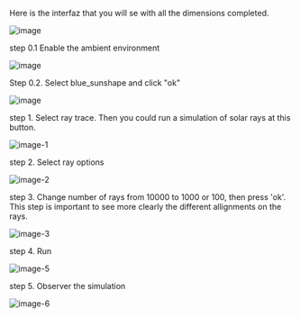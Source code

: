 Here is the interfaz that you will se with all the dimensions completed.

![image](https://github.com/user-attachments/assets/b73b7a0e-ef9c-454d-8700-a79d92a3cf1c)


step 0.1 Enable the ambient environment

![image](https://github.com/user-attachments/assets/4a075f52-c2de-4c98-93db-325c338a97d1)

Step 0.2. Select blue_sunshape and click "ok"

![image](https://github.com/user-attachments/assets/cacfca26-7ceb-435d-af99-3cce99abb158)

step 1. Select ray trace. Then you could run a simulation of solar rays at this button.

![image-1](https://github.com/user-attachments/assets/8f4b2acf-69ad-4e84-9e19-66293a8afdc6)

step 2. Select ray options

![image-2](https://github.com/user-attachments/assets/c68e79d7-3ca5-46e0-8100-a1a98c2ce5fa)

step 3. Change number of rays from 10000 to 1000 or 100, then press 'ok'. 
This step is important to see more clearly the different allignments on the rays. 

![image-3](https://github.com/user-attachments/assets/9300e18f-66ad-4325-ba63-eb5ad72a1e61)

step 4. Run

![image-5](https://github.com/user-attachments/assets/7b82b164-e441-4d78-bbd4-e5a995aaff5b)

step 5. Observer the simulation

![image-6](https://github.com/user-attachments/assets/c0b83bc9-29ca-4c0b-8c25-8c10b9a2e5c7)

